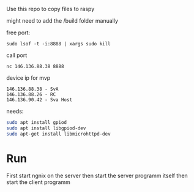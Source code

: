 Use this repo to copy files to raspy

might need to add the /build folder manually


free port:
```
sudo lsof -t -i:8888 | xargs sudo kill
```

call port
``` 
nc 146.136.88.38 8888
```

device ip for mvp
```
146.136.88.38 - SvA
146.136.88.26 - RC
146.136.90.42 - Sva Host
```

needs:
``` bash
sudo apt install gpiod
sudo apt install libgpiod-dev
sudo apt-get install libmicrohttpd-dev
```

# Run
First start ngnix on the server 
then start the server programm itself
then start the client programm

